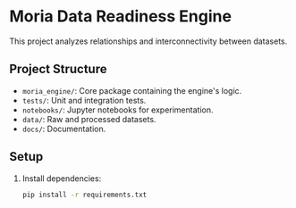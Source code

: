 # Moria Data Readiness Engine

This project analyzes relationships and interconnectivity between datasets.

## Project Structure
- `moria_engine/`: Core package containing the engine's logic.
- `tests/`: Unit and integration tests.
- `notebooks/`: Jupyter notebooks for experimentation.
- `data/`: Raw and processed datasets.
- `docs/`: Documentation.

## Setup
1. Install dependencies:
   ```bash
   pip install -r requirements.txt
